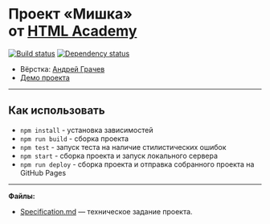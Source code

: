 # Проект «Мишка» от [HTML Academy](https://htmlacademy.ru/)
[![Build status][travis-image]][travis-url] [![Dependency status][dependency-image]][dependency-url]

* Вёрстка: [Андрей Грачев](https://github.com/andreysgra/)
* [Демо проекта](https://andreysgra.github.io/mishka/)

---

## Как использовать

* `npm install` - установка зависимостей
* `npm run build` - сборка проекта
* `npm test` - запуск теста на наличие стилистических ошибок
* `npm start` - сборка проекта и запуск локального сервера
* `npm run deploy` - сборка проекта и отправка собранного проекта на GitHub Pages

---

**Файлы:**

- [Specification.md](Specification.md) — техническое задание проекта.


[travis-image]: https://travis-ci.org/andreysgra/mishka.svg?branch=master
[travis-url]: https://travis-ci.org/andreysgra/mishka
[dependency-image]: https://david-dm.org/andreysgra/mishka/dev-status.svg?style=flat-square
[dependency-url]: https://david-dm.org/andreysgra/mishka?type=dev

